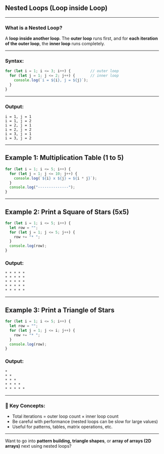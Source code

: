 ## Nested Loops (Loop inside Loop)

---

### What is a Nested Loop?

A **loop inside another loop**.
The **outer loop** runs first, and for **each iteration of the outer loop**, the **inner loop** runs completely.

---

### Syntax:

```js
for (let i = 1; i <= 3; i++) {         // outer loop
  for (let j = 1; j <= 2; j++) {       // inner loop
    console.log(`i = ${i}, j = ${j}`);
  }
}
```

---

### Output:

```
i = 1, j = 1  
i = 1, j = 2  
i = 2, j = 1  
i = 2, j = 2  
i = 3, j = 1  
i = 3, j = 2  
```

---

## Example 1: Multiplication Table (1 to 5)

```js
for (let i = 1; i <= 5; i++) {
  for (let j = 1; j <= 10; j++) {
    console.log(`${i} x ${j} = ${i * j}`);
  }
  console.log("--------------");
}
```

---

## Example 2: Print a Square of Stars (5x5)

```js
for (let i = 1; i <= 5; i++) {
  let row = "";
  for (let j = 1; j <= 5; j++) {
    row += "* ";
  }
  console.log(row);
}
```

### Output:

```
* * * * *  
* * * * *  
* * * * *  
* * * * *  
* * * * *  
```

---

## Example 3: Print a Triangle of Stars

```js
for (let i = 1; i <= 5; i++) {
  let row = "";
  for (let j = 1; j <= i; j++) {
    row += "* ";
  }
  console.log(row);
}
```

### Output:

```
*  
* *  
* * *  
* * * *  
* * * * *  
```

---

### 🧠 Key Concepts:

* Total iterations = outer loop count × inner loop count
* Be careful with performance (nested loops can be slow for large values)
* Useful for patterns, tables, matrix operations, etc.

---

Want to go into **pattern building, triangle shapes**, or **array of arrays (2D arrays)** next using nested loops?
